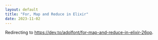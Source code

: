 ```yaml
---
layout: default
title: "For, Map and Reduce in Elixir"
date: 2023-11-02
---
```


Redirecting to <https://dev.to/adolfont/for-map-and-reduce-in-elixir-26op>.

<meta http-equiv="refresh" content="1; URL='https://dev.to/adolfont/for-map-and-reduce-in-elixir-26op'"/>
